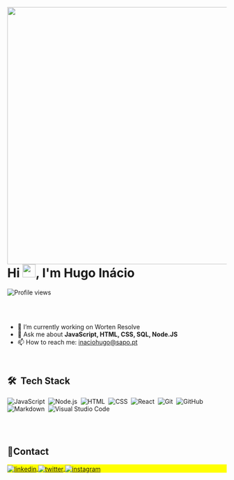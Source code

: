 <img align="right" height="590em"
src="https://raw.githubusercontent.com/gist/inaciohugo/5ab695795fa73c25da892cc4d8e30399/raw/f5cde3c7123587f9c6c77d539de7501537ed5a1b/githubcard2.svg"/>

<h1 align="left">Hi <img src="https://raw.githubusercontent.com/kaueMarques/kaueMarques/master/hi.gif" height="30px">, I'm Hugo Inácio</h1>
<p align="left"> <img src="https://komarev.com/ghpvc/?username=inaciohugo&color=yellow" alt="Profile views" /> </p>


<br><br>


- 🔭 I’m currently working on Worten Resolve
- 💬 Ask me about **JavaScript, HTML, CSS, SQL, Node.JS**
- 📫 How to reach me: inaciohugo@sapo.pt
 
<br>

## 🛠 &nbsp;Tech Stack

![JavaScript](https://img.shields.io/badge/-JavaScript-05122A?style=flat&logo=javascript)&nbsp;
![Node.js](https://img.shields.io/badge/-Node.js-05122A?style=flat&logo=node.js)&nbsp;
![HTML](https://img.shields.io/badge/-HTML-05122A?style=flat&logo=HTML5)&nbsp;
![CSS](https://img.shields.io/badge/-CSS-05122A?style=flat&logo=CSS3&logoColor=1572B6)&nbsp;
![React](https://img.shields.io/badge/-React-05122A?style=flat&logo=react)&nbsp;
![Git](https://img.shields.io/badge/-Git-05122A?style=flat&logo=git)&nbsp;
![GitHub](https://img.shields.io/badge/-GitHub-05122A?style=flat&logo=github)&nbsp;
![Markdown](https://img.shields.io/badge/-Markdown-05122A?style=flat&logo=markdown)&nbsp;
![Visual Studio Code](https://img.shields.io/badge/-Visual%20Studio%20Code-05122A?style=flat&logo=visual-studio-code&logoColor=007ACC)&nbsp;

<br><br>
## 🔌Contact
<p align="left" style="background:yellow">
<a href="https://linkedin.com/in/hugoinacio" target="_blank">
  <img align="center" src="https://img.shields.io/badge/-hugoinacio-05122A?style=flat&logo=linkedin" alt="linkedin"/>
</a>
<a href="https://twitter.com/22hugoinacio" target="_blank">
  <img align="center" src="https://img.shields.io/badge/-22inaciohugo-05122A?style=flat&logo=twitter" alt="twitter"/>  
</a>

<a href="https://instagram.com/hugo_inacio" target="_blank">
 <img align="center" src="https://img.shields.io/badge/-hugo_inacio-05122A?style=flat&logo=instagram" alt="instagram"/>
</a>
</p>

